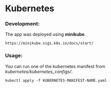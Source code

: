 Kubernetes
==============================

### Development:
The app was deployed using **minikube**.
```
https://minikube.sigs.k8s.io/docs/start/
```

### Usage:
You can run one of the kubernetes manifest from _kubernetes/kubernetes_configs/_.
```
kubectl apply -f KUBERNETES-MANIFEST-NAME.yaml
```

